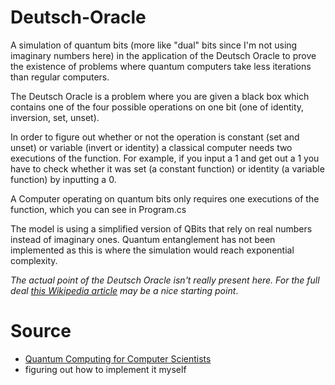 # Deutsch-Oracle
A simulation of quantum bits (more like "dual" bits since I'm not using imaginary numbers here) in the application of the Deutsch Oracle to prove the existence of problems where quantum computers take less iterations than regular computers.

The Deutsch Oracle is a problem where you are given a black box which contains one of the four possible operations on one bit (one of identity, inversion, set, unset).

In order to figure out whether or not the operation is constant (set and unset) or variable (invert or identity) a classical computer needs two executions of the function.
For example, if you input a 1 and get out a 1 you have to check whether it was set (a constant function) or identity (a variable function) by inputting a 0.

A Computer operating on quantum bits only requires one executions of the function, which you can see in Program.cs

The model is using a simplified version of QBits that rely on real numbers instead of imaginary ones. 
Quantum entanglement has not been implemented as this is where the simulation would reach exponential complexity.

*The actual point of the Deutsch Oracle isn't really present here. For the full deal [this Wikipedia article](https://en.wikipedia.org/wiki/Deutsch%E2%80%93Jozsa_algorithm) may be a nice starting point*.

# Source
- [Quantum Computing for Computer Scientists](https://www.youtube.com/watch?v=F_Riqjdh2oM)
- figuring out how to implement it myself
